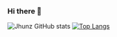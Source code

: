 ### Hi there 👋

![Jhunz GitHub stats](https://github-readme-stats.vercel.app/api?username=Jhun260Sloth&theme=midnight-purple&show_icons=true)
[![Top Langs](https://github-readme-stats.vercel.app/api/top-langs/?username=Jhun260Sloth&layout=codeSTACKr )](https://github.com/Jhun260Sloth)
